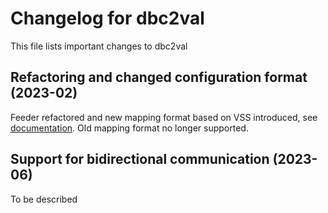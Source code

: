 # Changelog for dbc2val

This file lists important changes to dbc2val

## Refactoring and changed configuration format (2023-02)

Feeder refactored and new mapping format based on VSS introduced, see [documentation](mapping.md).
Old mapping format no longer supported.


## Support for bidirectional communication (2023-06)

To be described
